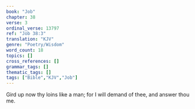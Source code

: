 ```yaml
---
book: "Job"
chapter: 38
verse: 3
ordinal_verse: 13797
ref: "Job 38:3"
translation: "KJV"
genre: "Poetry/Wisdom"
word_count: 18
topics: []
cross_references: []
grammar_tags: []
thematic_tags: []
tags: ["Bible","KJV","Job"]
---
```

Gird up now thy loins like a man; for I will demand of thee, and answer thou me.
